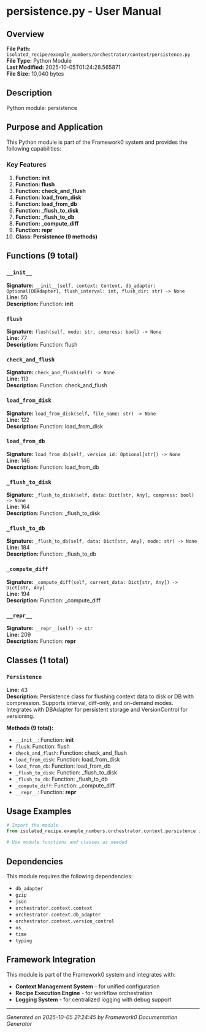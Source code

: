 # persistence.py - User Manual

## Overview
**File Path:** `isolated_recipe/example_numbers/orchestrator/context/persistence.py`  
**File Type:** Python Module  
**Last Modified:** 2025-10-05T01:24:28.565871  
**File Size:** 10,040 bytes  

## Description
Python module: persistence

## Purpose and Application
This Python module is part of the Framework0 system and provides the following capabilities:

### Key Features
1. **Function: __init__**
2. **Function: flush**
3. **Function: check_and_flush**
4. **Function: load_from_disk**
5. **Function: load_from_db**
6. **Function: _flush_to_disk**
7. **Function: _flush_to_db**
8. **Function: _compute_diff**
9. **Function: __repr__**
10. **Class: Persistence (9 methods)**

## Functions (9 total)

### `__init__`

**Signature:** `__init__(self, context: Context, db_adapter: Optional[DBAdapter], flush_interval: int, flush_dir: str) -> None`  
**Line:** 50  
**Description:** Function: __init__

### `flush`

**Signature:** `flush(self, mode: str, compress: bool) -> None`  
**Line:** 77  
**Description:** Function: flush

### `check_and_flush`

**Signature:** `check_and_flush(self) -> None`  
**Line:** 113  
**Description:** Function: check_and_flush

### `load_from_disk`

**Signature:** `load_from_disk(self, file_name: str) -> None`  
**Line:** 122  
**Description:** Function: load_from_disk

### `load_from_db`

**Signature:** `load_from_db(self, version_id: Optional[str]) -> None`  
**Line:** 146  
**Description:** Function: load_from_db

### `_flush_to_disk`

**Signature:** `_flush_to_disk(self, data: Dict[str, Any], compress: bool) -> None`  
**Line:** 164  
**Description:** Function: _flush_to_disk

### `_flush_to_db`

**Signature:** `_flush_to_db(self, data: Dict[str, Any], mode: str) -> None`  
**Line:** 184  
**Description:** Function: _flush_to_db

### `_compute_diff`

**Signature:** `_compute_diff(self, current_data: Dict[str, Any]) -> Dict[str, Any]`  
**Line:** 194  
**Description:** Function: _compute_diff

### `__repr__`

**Signature:** `__repr__(self) -> str`  
**Line:** 209  
**Description:** Function: __repr__


## Classes (1 total)

### `Persistence`

**Line:** 43  
**Description:** Persistence class for flushing context data to disk or DB with compression.
Supports interval, diff-only, and on-demand modes.
Integrates with DBAdapter for persistent storage and VersionControl for versioning.

**Methods (9 total):**
- `__init__`: Function: __init__
- `flush`: Function: flush
- `check_and_flush`: Function: check_and_flush
- `load_from_disk`: Function: load_from_disk
- `load_from_db`: Function: load_from_db
- `_flush_to_disk`: Function: _flush_to_disk
- `_flush_to_db`: Function: _flush_to_db
- `_compute_diff`: Function: _compute_diff
- `__repr__`: Function: __repr__


## Usage Examples

```python
# Import the module
from isolated_recipe.example_numbers.orchestrator.context.persistence import *

# Use module functions and classes as needed
```


## Dependencies

This module requires the following dependencies:

- `db_adapter`
- `gzip`
- `json`
- `orchestrator.context.context`
- `orchestrator.context.db_adapter`
- `orchestrator.context.version_control`
- `os`
- `time`
- `typing`


## Framework Integration

This module is part of the Framework0 system and integrates with:

- **Context Management System** - for unified configuration
- **Recipe Execution Engine** - for workflow orchestration
- **Logging System** - for centralized logging with debug support


---
*Generated on 2025-10-05 21:24:45 by Framework0 Documentation Generator*
